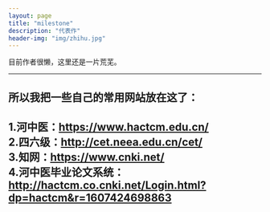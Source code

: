 ```yaml
---
layout: page
title: "milestone"
description: "代表作"
header-img: "img/zhihu.jpg"
---
```


目前作者很懒，这里还是一片荒芜。    

----
所以我把一些自己的常用网站放在这了：    
----    

1.河中医：https://www.hactcm.edu.cn/     
2.四六级：http://cet.neea.edu.cn/cet/     
3.知网：https://www.cnki.net/     
4.河中医毕业论文系统：http://hactcm.co.cnki.net/Login.html?dp=hactcm&r=1607424698863    
----









